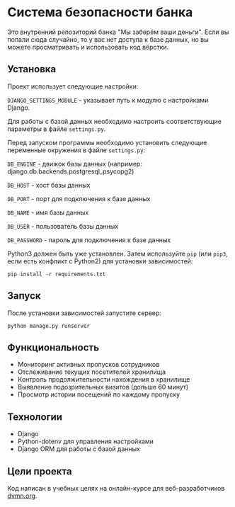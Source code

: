 # Система безопасности банка

Это внутренний репозиторий банка "Мы заберём ваши деньги". Если вы попали сюда случайно, то у вас нет доступа к базе данных, но вы можете просматривать и использовать код вёрстки.

## Установка

Проект использует следующие настройки:

`DJANGO_SETTINGS_MODULE` - указывает путь к модулю с настройками Django.

Для работы с базой данных необходимо настроить соответствующие параметры в файле `settings.py`.

Перед запуском программы необходимо установить следующие переменные окружения в файле `settings.py`:

`DB_ENGINE` - движок базы данных (например: django.db.backends.postgresql_psycopg2)

`DB_HOST` - хост базы данных

`DB_PORT` - порт для подключения к базе данных

`DB_NAME` - имя базы данных

`DB_USER` - пользователь базы данных

`DB_PASSWORD` - пароль для подключения к базе данных

Python3 должен быть уже установлен. 
Затем используйте `pip` (или `pip3`, если есть конфликт с Python2) для установки зависимостей:
```
pip install -r requirements.txt
```

## Запуск

После установки зависимостей запустите сервер:
```
python manage.py runserver
```

## Функциональность

- Мониторинг активных пропусков сотрудников
- Отслеживание текущих посетителей хранилища
- Контроль продолжительности нахождения в хранилище
- Выявление подозрительных визитов (дольше 60 минут)
- Просмотр истории посещений по каждому пропуску

## Технологии

- Django 
- Python-dotenv для управления настройками
- Django ORM для работы с базой данных

## Цели проекта

Код написан в учебных целях на онлайн-курсе для веб-разработчиков [dvmn.org](https://dvmn.org/).
